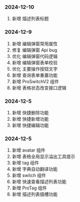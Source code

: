 <!--
 * @Author: Yyy
 * @Date: 2024-12-05 10:26:35
 * @LastEditTime: 2024-12-09 16:33:02
 * @Description: 更新日志
-->

### 2024-12-10

1. 新增 描述列表标题

### 2024-12-9

1. 新增 编辑弹窗常用属性
2. 修复 编辑弹窗 Api bug
3. 优化 编辑弹窗代码逻辑
4. 新增 编辑弹窗表单校验
5. 优化 主要操作按钮文字
6. 新增 查询表单重置功能
7. 新增 ProSwitchV2 组件
8. 新增 表格状态改变接口逻辑

### 2024-12-5

1. 新增 快捷删除功能
2. 新增 快捷新增功能
3. 新增 快捷编辑功能

### 2024-12-5

1. 新增 avatar 组件
2. 新增 表格全局显示溢出工具提示
3. 新增 tag 组件
4. 新增 字典自动翻译功能
5. 新增 switch 组件
6. 新增 快速查看描述列表功能
7. 新增 ProTag 组件
8. 新增 描述列表插槽功能

